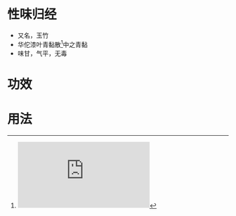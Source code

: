 # 性味归经
- 又名，玉竹
- 华佗漆叶青黏散[^1]中之青黏
- 味甘，气平，无毒
# 功效
# 用法




[^1]: ![漆叶青黏散](http://www.360doc.com/content/16/0406/09/8512084_548232863.shtml)